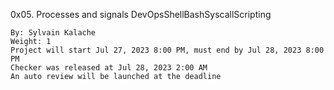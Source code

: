 0x05. Processes and signals
DevOpsShellBashSyscallScripting

    By: Sylvain Kalache
    Weight: 1
    Project will start Jul 27, 2023 8:00 PM, must end by Jul 28, 2023 8:00 PM
    Checker was released at Jul 28, 2023 2:00 AM
    An auto review will be launched at the deadline
